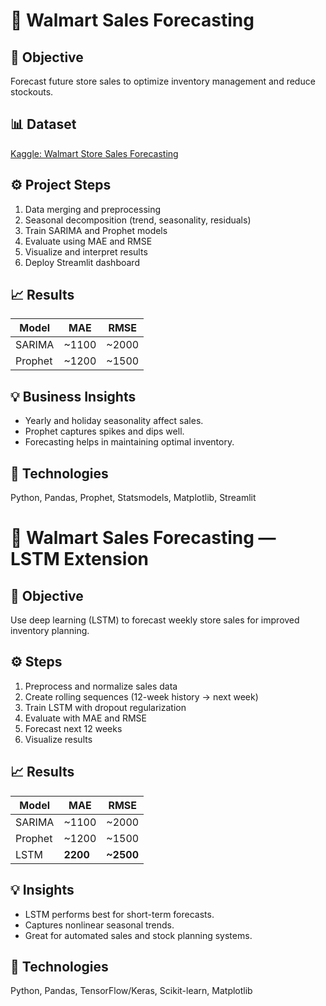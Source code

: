 # 🛒 Walmart Sales Forecasting

## 🎯 Objective
Forecast future store sales to optimize inventory management and reduce stockouts.

## 📊 Dataset
[Kaggle: Walmart Store Sales Forecasting](https://www.kaggle.com/c/walmart-recruiting-store-sales-forecasting)

## ⚙️ Project Steps
1. Data merging and preprocessing  
2. Seasonal decomposition (trend, seasonality, residuals)  
3. Train SARIMA and Prophet models  
4. Evaluate using MAE and RMSE  
5. Visualize and interpret results  
6. Deploy Streamlit dashboard  

## 📈 Results
| Model | MAE | RMSE |
|--------|-----|------|
| SARIMA | ~1100 | ~2000 |
| Prophet | ~1200 | ~1500 |

## 💡 Business Insights
- Yearly and holiday seasonality affect sales.  
- Prophet captures spikes and dips well.  
- Forecasting helps in maintaining optimal inventory.  

## 🧩 Technologies
Python, Pandas, Prophet, Statsmodels, Matplotlib, Streamlit

# 🛒 Walmart Sales Forecasting — LSTM Extension

## 🎯 Objective
Use deep learning (LSTM) to forecast weekly store sales for improved inventory planning.

## ⚙️ Steps
1. Preprocess and normalize sales data  
2. Create rolling sequences (12-week history → next week)  
3. Train LSTM with dropout regularization  
4. Evaluate with MAE and RMSE  
5. Forecast next 12 weeks  
6. Visualize results  

## 📈 Results
| Model | MAE | RMSE |
|--------|-----|------|
| SARIMA | ~1100 | ~2000 |
| Prophet | ~1200 | ~1500 |
| LSTM | **2200** | **~2500** |

## 💡 Insights
- LSTM performs best for short-term forecasts.  
- Captures nonlinear seasonal trends.  
- Great for automated sales and stock planning systems.  

## 🧩 Technologies
Python, Pandas, TensorFlow/Keras, Scikit-learn, Matplotlib